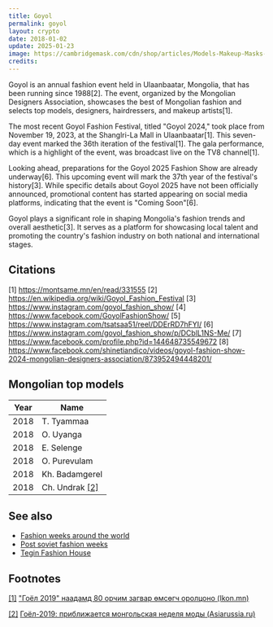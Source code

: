 ```yaml
---
title: Goyol
permalink: goyol
layout: crypto
date: 2018-01-02
update: 2025-01-23
image: https://cambridgemask.com/cdn/shop/articles/Models-Makeup-Masks-Goyol-Fashion-Show-2018-Cambridge-Mask-Co-59822020_1024x.jpg?v=1726783247
credits:
---
```


Goyol is an annual fashion event held in Ulaanbaatar, Mongolia, that has been running since 1988[2]. The event, organized by the Mongolian Designers Association, showcases the best of Mongolian fashion and selects top models, designers, hairdressers, and makeup artists[1].

The most recent Goyol Fashion Festival, titled "Goyol 2024," took place from November 19, 2023, at the Shanglri-La Mall in Ulaanbaatar[1]. This seven-day event marked the 36th iteration of the festival[1]. The gala performance, which is a highlight of the event, was broadcast live on the TV8 channel[1].

Looking ahead, preparations for the Goyol 2025 Fashion Show are already underway[6]. This upcoming event will mark the 37th year of the festival's history[3]. While specific details about Goyol 2025 have not been officially announced, promotional content has started appearing on social media platforms, indicating that the event is "Coming Soon"[6].

Goyol plays a significant role in shaping Mongolia's fashion trends and overall aesthetic[3]. It serves as a platform for showcasing local talent and promoting the country's fashion industry on both national and international stages.

## Citations

[1] https://montsame.mn/en/read/331555
[2] https://en.wikipedia.org/wiki/Goyol_Fashion_Festival
[3] https://www.instagram.com/goyol_fashion_show/
[4] https://www.facebook.com/GoyolFashionShow/
[5] https://www.instagram.com/tsatsaa51/reel/DDErRD7hFYI/
[6] https://www.instagram.com/goyol_fashion_show/p/DCblL1NS-Me/
[7] https://www.facebook.com/profile.php?id=144648735549672
[8] https://www.facebook.com/shinetiandico/videos/goyol-fashion-show-2024-mongolian-designers-association/873952494448201/

## Mongolian top models

|Year|Name|
|-|-|
|2018|T. Tyammaa|
|2018|O. Uyanga|
|2018|E. Selenge|
|2018|О. Purevulam|
|2018|Kh. Badamgerel|
|2018|Ch. Undrak <span id="a2">[\[2\]](#f2)</span>|

## See also

+ [Fashion weeks around the world](fashion-weeks-around-the-world)
+ [Post soviet fashion weeks](post-soviet-fashion-weeks)
+ [Tegin Fashion House](tegin-fashion-house)


## Footnotes

[[1]](#a1) <span id="f1"></span> ["Гоёл 2019" наадамд 80 орчим загвар өмсөгч оролцоно (Ikon.mn)](https://ikon.mn/n/1fk8)

[[2]](#a2) <span id="f2"></span> [Гоёл-2019: приближается монгольская неделя моды (Asiarussia.ru)](http://asiarussia.ru/news/20880/)

